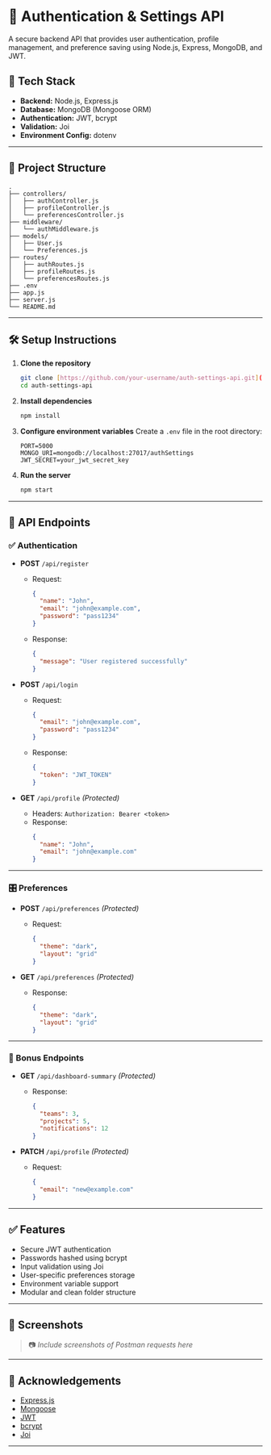 # 🔐 Authentication & Settings API

A secure backend API that provides user authentication, profile management, and preference saving using Node.js, Express, MongoDB, and JWT.

## 🚀 Tech Stack

- **Backend:** Node.js, Express.js
- **Database:** MongoDB (Mongoose ORM)
- **Authentication:** JWT, bcrypt
- **Validation:** Joi
- **Environment Config:** dotenv

---

## 📂 Project Structure

```
.
├── controllers/
│   ├── authController.js
│   ├── profileController.js
│   └── preferencesController.js
├── middleware/
│   └── authMiddleware.js
├── models/
│   ├── User.js
│   └── Preferences.js
├── routes/
│   ├── authRoutes.js
│   ├── profileRoutes.js
│   └── preferencesRoutes.js
├── .env
├── app.js
├── server.js
└── README.md
```

---

## 🛠️ Setup Instructions

1. **Clone the repository**
   ```bash
   git clone [https://github.com/your-username/auth-settings-api.git](https://github.com/aman245002/backend-task)
   cd auth-settings-api
   ```

2. **Install dependencies**
   ```bash
   npm install
   ```

3. **Configure environment variables**
   Create a `.env` file in the root directory:

   ```
   PORT=5000
   MONGO_URI=mongodb://localhost:27017/authSettings
   JWT_SECRET=your_jwt_secret_key
   ```

4. **Run the server**
   ```bash
   npm start
   ```

---

## 📡 API Endpoints

### ✅ Authentication

- **POST** `/api/register`
  - Request:
    ```json
    {
      "name": "John",
      "email": "john@example.com",
      "password": "pass1234"
    }
    ```
  - Response:
    ```json
    {
      "message": "User registered successfully"
    }
    ```

- **POST** `/api/login`
  - Request:
    ```json
    {
      "email": "john@example.com",
      "password": "pass1234"
    }
    ```
  - Response:
    ```json
    {
      "token": "JWT_TOKEN"
    }
    ```

- **GET** `/api/profile` _(Protected)_
  - Headers: `Authorization: Bearer <token>`
  - Response:
    ```json
    {
      "name": "John",
      "email": "john@example.com"
    }
    ```

---

### 🎛️ Preferences

- **POST** `/api/preferences` _(Protected)_
  - Request:
    ```json
    {
      "theme": "dark",
      "layout": "grid"
    }
    ```

- **GET** `/api/preferences` _(Protected)_
  - Response:
    ```json
    {
      "theme": "dark",
      "layout": "grid"
    }
    ```

---

### 🎁 Bonus Endpoints

- **GET** `/api/dashboard-summary` _(Protected)_
  - Response:
    ```json
    {
      "teams": 3,
      "projects": 5,
      "notifications": 12
    }
    ```

- **PATCH** `/api/profile` _(Protected)_
  - Request:
    ```json
    {
      "email": "new@example.com"
    }
    ```

---

## ✅ Features

- Secure JWT authentication
- Passwords hashed using bcrypt
- Input validation using Joi
- User-specific preferences storage
- Environment variable support
- Modular and clean folder structure

---

## 📸 Screenshots

> 📷 _Include screenshots of Postman requests here_

---

## 🙌 Acknowledgements

- [Express.js](https://expressjs.com/)
- [Mongoose](https://mongoosejs.com/)
- [JWT](https://jwt.io/)
- [bcrypt](https://github.com/kelektiv/node.bcrypt.js)
- [Joi](https://joi.dev/)

---

